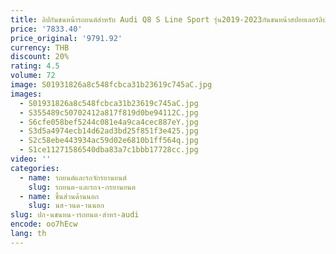 ```yaml
---
title: ลิปกันชนหน้ารถยนต์สำหรับ Audi Q8 S Line Sport รุ่น2019-2023กันชนหน้าสปอยเลอร์ลิปลิปลิปกลอส ABS สีดำมันวาว
price: '7833.40'
price_original: '9791.92'
currency: THB
discount: 20%
rating: 4.5
volume: 72
image: S01931826a8c548fcbca31b23619c745aC.jpg
images:
  - S01931826a8c548fcbca31b23619c745aC.jpg
  - S355489c50702412a817f819d0be94112C.jpg
  - S6cfe058bef5244c081e4a9ca4cec887eY.jpg
  - S3d5a4974ecb14d62ad3bd25f851f3e425.jpg
  - S2c58ebe443934ac59d02e6810b1ff564q.jpg
  - S1ce11271586540dba83a7c1bbb17728cc.jpg
video: ''
categories:
  - name: รถยนต์และรถจักรยานยนต์
    slug: รถยนต-และรถจ-กรยานยนต
  - name: ชิ้นส่วนด้านนอก
    slug: นส-วนด-านนอก
slug: ปก-นชนหน-ารถยนต-สำหร-audi
encode: oo7hEcw
lang: th
---
```

  